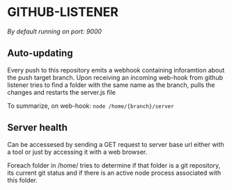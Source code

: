 # GITHUB-LISTENER

_By default running on port: 9000_

## Auto-updating

Every push to this repository emits a webhook containing inforamtion about the push target branch. Upon receiving an incoming web-hook from github listener tries to find a folder with the same name as the branch, pulls the changes and restarts the server.js file

To summarize, on web-hook: `node /home/{branch}/server`

## Server health

Can be accessesed by sending a GET request to server base url either with a tool or just by accessing it with a web browser.

Foreach folder in /home/ tries to determine if that folder is a git repository, its current git status and if there is an active node process associated with this folder.